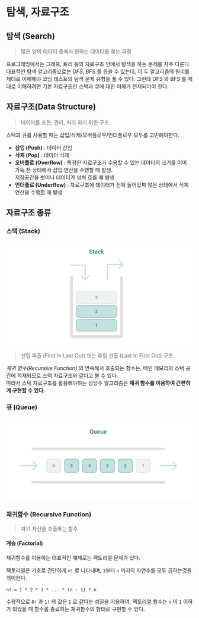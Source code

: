# 탐색, 자료구조

## 탐색 (Search)
> 많은 양의 데이터 중에서 원하는 데이터를 찾는 과정

프로그래밍에서는 그래프, 트리 등의 자료구조 안에서 탐색을 하는 문제를 자주 다룬다. 대표적인 탐색 알고리즘으로는 *DFS*, *BFS* 를 꼽을 수 있는데, 이 두 알고리즘의 원리를 제대로 이해해야 코딩 테스트의 탐색 문제 유형을 풀 수 있다. 그런데 DFS 와 BFS 를 제대로 이해하려면 기본 자료구조인 스택과 큐에 대한 이해가 전제되어야 한다.

## 자료구조(Data Structure)
> 데이터를 표현, 관리, 처리 하기 위한 구조

스택과 큐를 사용할 때는 삽입/삭제/오버플로우/언더플로우 모두를 고민해야한다.


* **삽입 (Push)** : 데이터 삽입
* **삭제 (Pop)** : 데이터 삭제
* **오버플로 (Overflow)** : 특정한 자료구조가 수용할 수 있는 데이터의 크기를 이미 가득 찬 상태에서 삽입 연산을 수행할 때 발생. \
저장공간을 벗어나 데이터가 넘쳐 흐를 때 발생
* **언더플로 (Underflow)** : 자료구조에 데이터가 전혀 들어있찌 않은 상태에서 삭제 연산을 수행할 때 발생

## 자료구조 종류

### 스택 (Stack)
<img src="../images/211126_Stack.PNG">

> 선입 후출 (First In Last Out) 또는 후입 선출 (Last In First Out) 구조

*재귀 함수(Recursive Function)* 의 연속해서 호출되는 함수는, 메인 메모리의 스택 공간에 적재되므로 스택 자료구조와 같다고 볼 수 있다. \
따라서 스택 자료구조를 활용해야하는 상당수 알고리즘은 **재귀 함수를 이용하여 간편하게 구현할 수 있다.**

### 큐 (Queue)

<img src="../images/211126_Queue.PNG">


### 재귀함수 (Recursive Function)

> 자기 자신을 호출하는 함수


#### 계승 (Factorial)
재귀함수를 이용하는 대표적인 예제로는 팩토리얼 문제가 있다.

팩토리얼은 기호로 간단하게 `n!` 로 나타내며, `1`부터 `n` 까지의 자연수를 모두 곱하는것을 의미한다.

```
n! = 1 * 2 * 3 * ... * (n - 1) * n
```

수학적으로 `0!` 과 `1!` 의 값은 `1` 로 같다는 성질을 이용하여, 팩토리얼 함수는 `n` 이 `1` 이하가 되었을 때 함수를 종료하는 재귀함수의 형태로 구현할 수 있다.
